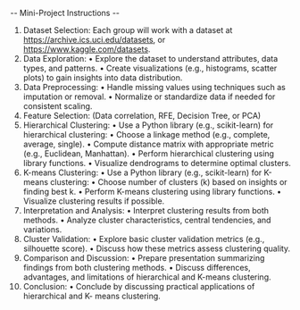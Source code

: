 -- Mini-Project Instructions --

1. Dataset Selection: Each group will work with a dataset at
https://archive.ics.uci.edu/datasets, or https://www.kaggle.com/datasets.
2. Data Exploration:
• Explore the dataset to understand attributes, data types, and patterns.
• Create visualizations (e.g., histograms, scatter plots) to gain insights
into data distribution.
3. Data Preprocessing:
• Handle missing values using techniques such as imputation or
removal.
• Normalize or standardize data if needed for consistent scaling.
4. Feature Selection: (Data correlation, RFE, Decision Tree, or PCA)
5. Hierarchical Clustering:
• Use a Python library (e.g., scikit-learn) for hierarchical clustering:
• Choose a linkage method (e.g., complete, average, single).
• Compute distance matrix with appropriate metric (e.g., Euclidean,
Manhattan).
• Perform hierarchical clustering using library functions.
• Visualize dendrograms to determine optimal clusters.
6. K-means Clustering:
• Use a Python library (e.g., scikit-learn) for K-means clustering:
• Choose number of clusters (k) based on insights or finding best k.
• Perform K-means clustering using library functions.
• Visualize clustering results if possible.
7. Interpretation and Analysis:
• Interpret clustering results from both methods.
• Analyze cluster characteristics, central tendencies, and variations.
8. Cluster Validation:
• Explore basic cluster validation metrics (e.g., silhouette score).
• Discuss how these metrics assess clustering quality.
9. Comparison and Discussion:
• Prepare presentation summarizing findings from both clustering
methods.
• Discuss differences, advantages, and limitations of hierarchical and
K-means clustering.
10. Conclusion:
• Conclude by discussing practical applications of hierarchical and K-
means clustering.
